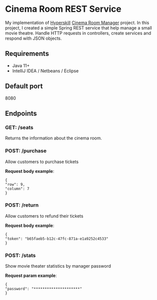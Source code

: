 # Cinema Room REST Service
My implementation of [Hyperskill][1] [Cinema Room Manager][2] project.
In this project, I created a simple Spring REST service that help manage a small movie theatre. Handle HTTP requests in controllers, create services and respond with JSON objects.

## Requirements
- Java 11+
- IntelliJ IDEA / Netbeans / Eclipse

## Default port
8080

## Endpoints

### GET: /seats
Returns the information about the cinema room.

### POST: /purchase
Allow customers to purchase tickets

**Request body example**: 
```
{
"row": 9,
"column": 7
}
```

### POST: /return
Allow customers to refund their tickets

**Request body example**:
```
{
"token": "b65faeb5-b12c-47fc-871a-e1a9252c4533"
}
```

### POST: /stats
Show movie theater statistics by manager password

**Request param example**:
```
{
"password": "*********************"
}
```




[1]: https://hyperskill.org/
[2]: https://hyperskill.org/projects/189
